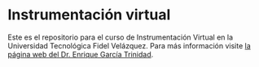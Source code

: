 # Instrumentación virtual

Este es el repositorio para el curso de Instrumentación Virtual en la Universidad Tecnológica Fidel Velázquez. Para más información visite [la página web del Dr. Enrique García Trinidad](https://sites.google.com/site/mysillyrobots/docencia/instvirtual).
